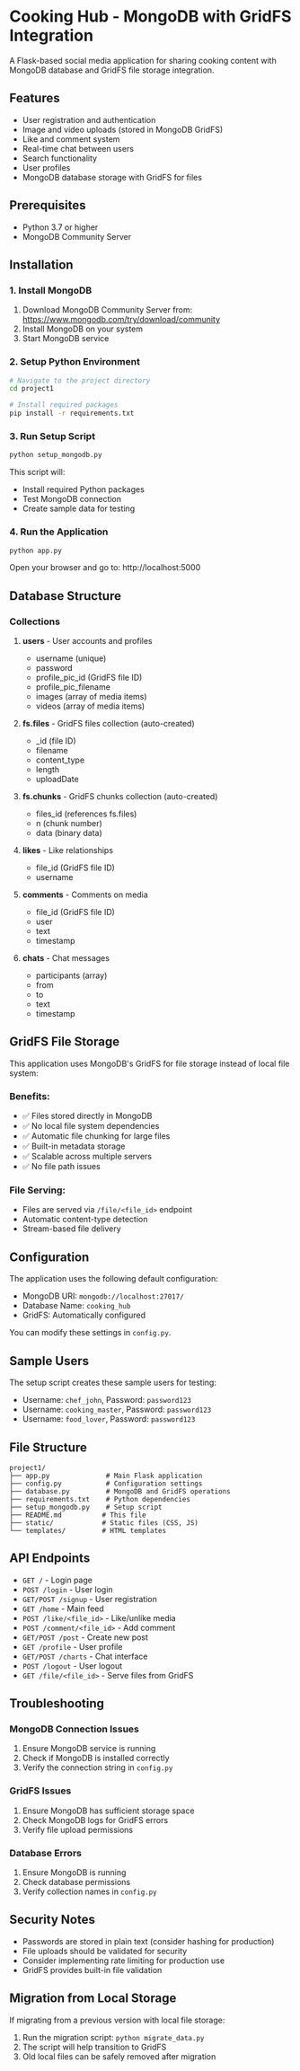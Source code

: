# Cooking Hub - MongoDB with GridFS Integration

A Flask-based social media application for sharing cooking content with MongoDB database and GridFS file storage integration.

## Features

- User registration and authentication
- Image and video uploads (stored in MongoDB GridFS)
- Like and comment system
- Real-time chat between users
- Search functionality
- User profiles
- MongoDB database storage with GridFS for files

## Prerequisites

- Python 3.7 or higher
- MongoDB Community Server

## Installation

### 1. Install MongoDB

1. Download MongoDB Community Server from: https://www.mongodb.com/try/download/community
2. Install MongoDB on your system
3. Start MongoDB service

### 2. Setup Python Environment

```bash
# Navigate to the project directory
cd project1

# Install required packages
pip install -r requirements.txt
```

### 3. Run Setup Script

```bash
python setup_mongodb.py
```

This script will:
- Install required Python packages
- Test MongoDB connection
- Create sample data for testing

### 4. Run the Application

```bash
python app.py
```

Open your browser and go to: http://localhost:5000

## Database Structure

### Collections

1. **users** - User accounts and profiles
   - username (unique)
   - password
   - profile_pic_id (GridFS file ID)
   - profile_pic_filename
   - images (array of media items)
   - videos (array of media items)

2. **fs.files** - GridFS files collection (auto-created)
   - _id (file ID)
   - filename
   - content_type
   - length
   - uploadDate

3. **fs.chunks** - GridFS chunks collection (auto-created)
   - files_id (references fs.files)
   - n (chunk number)
   - data (binary data)

4. **likes** - Like relationships
   - file_id (GridFS file ID)
   - username

5. **comments** - Comments on media
   - file_id (GridFS file ID)
   - user
   - text
   - timestamp

6. **chats** - Chat messages
   - participants (array)
   - from
   - to
   - text
   - timestamp

## GridFS File Storage

This application uses MongoDB's GridFS for file storage instead of local file system:

### Benefits:
- ✅ Files stored directly in MongoDB
- ✅ No local file system dependencies
- ✅ Automatic file chunking for large files
- ✅ Built-in metadata storage
- ✅ Scalable across multiple servers
- ✅ No file path issues

### File Serving:
- Files are served via `/file/<file_id>` endpoint
- Automatic content-type detection
- Stream-based file delivery

## Configuration

The application uses the following default configuration:

- MongoDB URI: `mongodb://localhost:27017/`
- Database Name: `cooking_hub`
- GridFS: Automatically configured

You can modify these settings in `config.py`.

## Sample Users

The setup script creates these sample users for testing:

- Username: `chef_john`, Password: `password123`
- Username: `cooking_master`, Password: `password123`
- Username: `food_lover`, Password: `password123`

## File Structure

```
project1/
├── app.py              # Main Flask application
├── config.py           # Configuration settings
├── database.py         # MongoDB and GridFS operations
├── requirements.txt    # Python dependencies
├── setup_mongodb.py    # Setup script
├── README.md          # This file
├── static/            # Static files (CSS, JS)
└── templates/         # HTML templates
```

## API Endpoints

- `GET /` - Login page
- `POST /login` - User login
- `GET/POST /signup` - User registration
- `GET /home` - Main feed
- `POST /like/<file_id>` - Like/unlike media
- `POST /comment/<file_id>` - Add comment
- `GET/POST /post` - Create new post
- `GET /profile` - User profile
- `GET/POST /charts` - Chat interface
- `POST /logout` - User logout
- `GET /file/<file_id>` - Serve files from GridFS

## Troubleshooting

### MongoDB Connection Issues

1. Ensure MongoDB service is running
2. Check if MongoDB is installed correctly
3. Verify the connection string in `config.py`

### GridFS Issues

1. Ensure MongoDB has sufficient storage space
2. Check MongoDB logs for GridFS errors
3. Verify file upload permissions

### Database Errors

1. Ensure MongoDB is running
2. Check database permissions
3. Verify collection names in `config.py`

## Security Notes

- Passwords are stored in plain text (consider hashing for production)
- File uploads should be validated for security
- Consider implementing rate limiting for production use
- GridFS provides built-in file validation

## Migration from Local Storage

If migrating from a previous version with local file storage:

1. Run the migration script: `python migrate_data.py`
2. The script will help transition to GridFS
3. Old local files can be safely removed after migration 